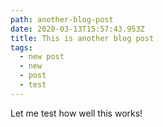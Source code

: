 ```yaml
---
path: another-blog-post
date: 2020-03-13T15:57:43.953Z
title: This is another blog post
tags:
  - new post
  - new
  - post
  - test
---
```

Let me test how well this works! 